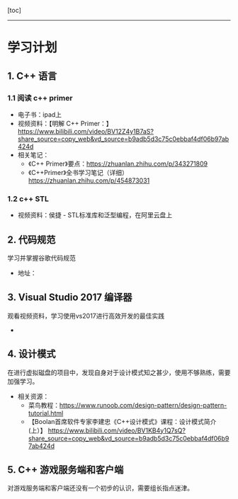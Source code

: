 [toc]

---
# 学习计划

## 1. C++ 语言

### 1.1 阅读 c++ primer

- 电子书：ipad上
- 视频资料：【明解 C++ Primer：】 https://www.bilibili.com/video/BV12Z4y1B7aS?share_source=copy_web&vd_source=b9adb5d3c75c0ebbaf4df06b97ab424d
- 相关笔记：
    - 《C++ Primer》要点：https://zhuanlan.zhihu.com/p/343271809
    - 《C++Primer》全书学习笔记（详细）https://zhuanlan.zhihu.com/p/454873031

### 1.2 c++ STL
- 视频资料：侯捷 - STL标准库和泛型编程，在阿里云盘上

## 2. 代码规范

学习并掌握谷歌代码规范

- 地址：


## 3. Visual Studio 2017 编译器

观看视频资料，学习使用vs2017进行高效开发的最佳实践

- 

## 4. 设计模式

在进行虚拟磁盘的项目中，发现自身对于设计模式知之甚少，使用不够熟练，需要加强学习。

- 相关资源：
    - 菜鸟教程：https://www.runoob.com/design-pattern/design-pattern-tutorial.html
    - 【Boolan首席软件专家李建忠《C++设计模式》课程：设计模式简介(上）】 https://www.bilibili.com/video/BV1KB4y1Q7sQ?share_source=copy_web&vd_source=b9adb5d3c75c0ebbaf4df06b97ab424d

## 5. C++ 游戏服务端和客户端

对游戏服务端和客户端还没有一个初步的认识，需要组长指点迷津。

